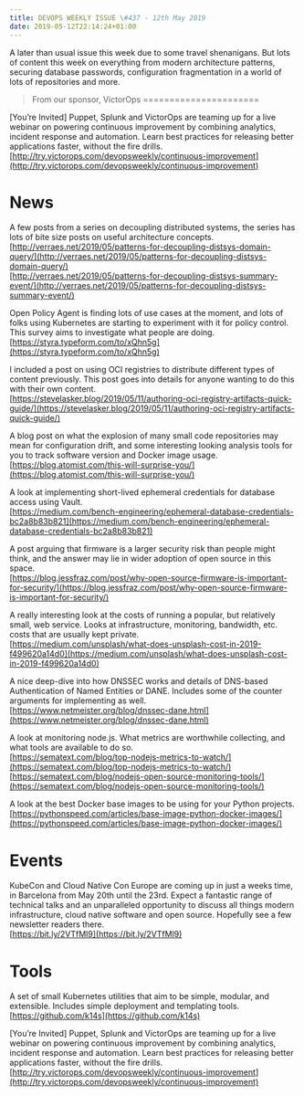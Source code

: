 ```yaml
---
title: DEVOPS WEEKLY ISSUE \#437 - 12th May 2019 
date: 2019-05-12T22:14:24+01:00
---
```


A later than usual issue this week due to some travel shenanigans. But lots of content this week on everything from modern architecture patterns, securing database passwords, configuration fragmentation in a world of lots of repositories and more.


>From our sponsor, VictorOps
======================

[You’re Invited] Puppet, Splunk and VictorOps are teaming up for a live webinar on powering continuous improvement by combining analytics, incident response and automation. Learn best practices for releasing better applications faster, without the fire drills.
<br>[http://try.victorops.com/devopsweekly/continuous-improvement](http://try.victorops.com/devopsweekly/continuous-improvement)


News
====

A few posts from a series on decoupling distributed systems, the series has lots of bite size posts on useful architecture concepts.
<br>[http://verraes.net/2019/05/patterns-for-decoupling-distsys-domain-query/](http://verraes.net/2019/05/patterns-for-decoupling-distsys-domain-query/)
<br>[http://verraes.net/2019/05/patterns-for-decoupling-distsys-summary-event/](http://verraes.net/2019/05/patterns-for-decoupling-distsys-summary-event/)


Open Policy Agent is finding lots of use cases at the moment, and lots of folks using Kubernetes are starting to experiment with it for policy control. This survey aims to investigate what people are doing.
<br>[https://styra.typeform.com/to/xQhn5g](https://styra.typeform.com/to/xQhn5g)


I included a post on using OCI registries to distribute different types of content previously. This post goes into details for anyone wanting to do this with their own content.
<br>[https://stevelasker.blog/2019/05/11/authoring-oci-registry-artifacts-quick-guide/](https://stevelasker.blog/2019/05/11/authoring-oci-registry-artifacts-quick-guide/)


A blog post on what the explosion of many small code repositories may mean for configuration drift, and some interesting looking analysis tools for you to track software version and Docker image usage.
<br>[https://blog.atomist.com/this-will-surprise-you/](https://blog.atomist.com/this-will-surprise-you/)


A look at implementing short-lived ephemeral credentials for database access using Vault.
<br>[https://medium.com/bench-engineering/ephemeral-database-credentials-bc2a8b83b821](https://medium.com/bench-engineering/ephemeral-database-credentials-bc2a8b83b821)


A post arguing that firmware is a larger security risk than people might think, and the answer may lie in wider adoption of open source in this space.
<br>[https://blog.jessfraz.com/post/why-open-source-firmware-is-important-for-security/](https://blog.jessfraz.com/post/why-open-source-firmware-is-important-for-security/)


A really interesting look at the costs of running a popular, but relatively small, web service. Looks at infrastructure, monitoring, bandwidth, etc. costs that are usually kept private.
<br>[https://medium.com/unsplash/what-does-unsplash-cost-in-2019-f499620a14d0](https://medium.com/unsplash/what-does-unsplash-cost-in-2019-f499620a14d0)


A nice deep-dive into how DNSSEC works and details of DNS-based Authentication of Named Entities or DANE. Includes some of the counter arguments for implementing as well.
<br>[https://www.netmeister.org/blog/dnssec-dane.html](https://www.netmeister.org/blog/dnssec-dane.html)


A look at monitoring node.js. What metrics are worthwhile collecting, and what tools are available to do so.
<br>[https://sematext.com/blog/top-nodejs-metrics-to-watch/](https://sematext.com/blog/top-nodejs-metrics-to-watch/)
<br>[https://sematext.com/blog/nodejs-open-source-monitoring-tools/](https://sematext.com/blog/nodejs-open-source-monitoring-tools/)


A look at the best Docker base images to be using for your Python projects.
<br>[https://pythonspeed.com/articles/base-image-python-docker-images/](https://pythonspeed.com/articles/base-image-python-docker-images/)


Events
======

KubeCon and Cloud Native Con Europe are coming up in just a weeks time, in Barcelona from May 20th until the 23rd. Expect a fantastic range of technical talks and an unparalleled opportunity to discuss all things modern infrastructure, cloud native software and open source. Hopefully see a few newsletter readers there.
<br>[https://bit.ly/2VTfMl9](https://bit.ly/2VTfMl9)


Tools
====

A set of small Kubernetes utilities that aim to be simple, modular, and extensible. Includes simple deployment and templating tools.
<br>[https://github.com/k14s](https://github.com/k14s)


[You’re Invited] Puppet, Splunk and VictorOps are teaming up for a live webinar on powering continuous improvement by combining analytics, incident response and automation. Learn best practices for releasing better applications faster, without the fire drills.
<br>[http://try.victorops.com/devopsweekly/continuous-improvement](http://try.victorops.com/devopsweekly/continuous-improvement)



